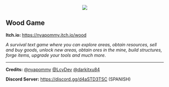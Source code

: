 
<p align="center" >
<img src="https://raw.githubusercontent.com/giganlak/wood/main/assets/icons/logo.png"/>
</p>

Wood Game
---

**Itch.io:** https://nyapommy.itch.io/wood

*A survival text game where you can explore areas, obtain resources, sell and buy goods, unlock new areas, obtain ores in the mine, build structures, forge items, upgrade your tools and much more.*

---

**Credits:** [@nyapommy]( https://github.com/nyapommy ) [@LcyDev]( https://github.com/LcyDev ) [@darkitxu84]( https://github.com/darkitxu84 )

**Discord Server:** https://discord.gg/d4aSTD3TSC (SPANISH)
